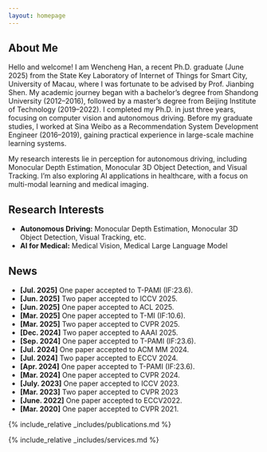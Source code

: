 ```yaml
---
layout: homepage
---
```


## About Me
Hello and welcome! I am Wencheng Han, a recent Ph.D. graduate (June 2025) from the State Key Laboratory of Internet of Things for Smart City, University of Macau, where I was fortunate to be advised by Prof. Jianbing Shen.
My academic journey began with a bachelor’s degree from Shandong University (2012–2016), followed by a master’s degree from Beijing Institute of Technology (2019–2022). I completed my Ph.D. in just three years, focusing on computer vision and autonomous driving.
Before my graduate studies, I worked at Sina Weibo as a Recommendation System Development Engineer (2016–2019), gaining practical experience in large-scale machine learning systems.

My research interests lie in perception for autonomous driving, including Monocular Depth Estimation, Monocular 3D Object Detection, and Visual Tracking. I’m also exploring AI applications in healthcare, with a focus on multi-modal learning and medical imaging.


## Research Interests

- **Autonomous Driving:** Monocular Depth Estimation, Monocular 3D Object Detection, Visual Tracking, etc.
- **AI for Medical:** Medical Vision, Medical Large Language Model

## News
- **[Jul. 2025]** One paper accepted to T-PAMI (IF:23.6).
- **[Jun. 2025]** Two paper accepted to ICCV 2025.
- **[Jun. 2025]** One paper accepted to ACL 2025.
- **[Mar. 2025]** One paper accepted to T-MI (IF:10.6).
- **[Mar. 2025]** Two paper accepted to CVPR 2025.
- **[Dec. 2024]** Two paper accepted to AAAI 2025.
- **[Sep. 2024]** One paper accepted to T-PAMI (IF:23.6).
- **[Jul. 2024]** One paper accepted to ACM MM 2024.
- **[Jul. 2024]** Two paper accepted to ECCV 2024.
- **[Apr. 2024]** One paper accepted to T-PAMI (IF:23.6).
- **[Mar. 2024]** One paper accepted to CVPR 2024.
- **[July. 2023]** One paper accepted to ICCV 2023.
- **[Mar. 2023]** Two paper accepted to CVPR 2023
- **[June. 2022]** One paper accepted to ECCV2022.
- **[Mar. 2020]** One paper accepted to CVPR 2021.

{% include_relative _includes/publications.md %}

{% include_relative _includes/services.md %}
